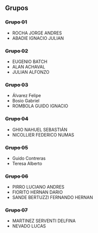## Grupos

### ~~Grupo 01~~

* ROCHA JORGE ANDRES
* ABADIE IGNACIO JULIAN

### ~~Grupo 02~~

* EUGENIO BATCH
* ALAN ACHAVAL 
* JULIAN ALFONZO

### ~~Grupo 03~~

* Álvarez Felipe
* Bosio Gabriel
* ROMBOLA GUIDO IGNACIO

### ~~Grupo 04~~

* GHIO NAHUEL SEBASTIÁN
* NICOLLIER FEDERICO NUMAS

### ~~Grupo 05~~

* Guido Contreras
* Teresa Alberto

### ~~Grupo 06~~

* PIRRO LUCIANO ANDRES
* FIORITO HERNAN DARIO
* SANDE BERTUZZI FERNANDO HERNAN

### ~~Grupo 07~~

* MARTINEZ SERVENTI DELFINA
* NEVADO LUCAS

